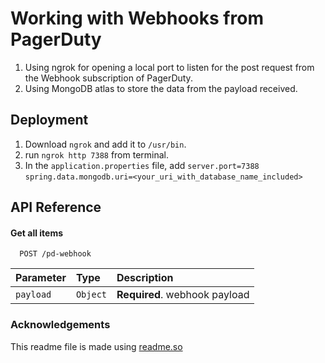 
# Working with Webhooks from PagerDuty

1. Using ngrok for opening a local port to listen for the post request from the Webhook subscription of PagerDuty.
2. Using MongoDB atlas to store the data from the payload received.

## Deployment

1. Download `ngrok` and add it to `/usr/bin`. 
2. run `ngrok http 7388` from terminal.
3. In the `application.properties` file, add
        `server.port=7388`
        `spring.data.mongodb.uri=<your_uri_with_database_name_included>`


## API Reference

#### Get all items

```http
  POST /pd-webhook
```

| Parameter | Type     | Description                |
| :-------- | :------- | :------------------------- |
| `payload` | `Object` | **Required**. webhook payload |


### Acknowledgements

 This readme file is made using [readme.so](https://readme.so/editor)

